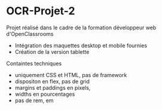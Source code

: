 # OCR-Projet-2

Projet réalisé dans le cadre de la formation développeur web d'OpenClassrooms

- Intégration des maquettes desktop et mobile fournies
- Création de la version tablette

Containtes techniques

- uniquement CSS et HTML, pas de framework
- dispositon en flex, pas de grid
- margins et paddings en pixels,
- widths en pourcentages
- pas de rem, em
